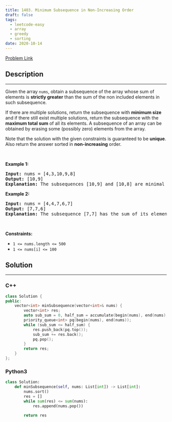 ```yaml
---
title: 1403. Minimum Subsequence in Non-Increasing Order
draft: false
tags: 
  - leetcode-easy
  - array
  - greedy
  - sorting
date: 2020-10-14
---
```


[Problem Link](https://leetcode.com/problems/minimum-subsequence-in-non-increasing-order/)

## Description

---
<p>Given the array <code>nums</code>, obtain a subsequence of the array whose sum of elements is <strong>strictly greater</strong> than the sum of the non&nbsp;included elements in such subsequence.&nbsp;</p>

<p>If there are multiple solutions, return the subsequence with <strong>minimum size</strong> and if there still exist multiple solutions, return the subsequence with the <strong>maximum total sum</strong> of all its elements. A subsequence of an array can be obtained by erasing some (possibly zero) elements from the array.&nbsp;</p>

<p>Note that the solution with the given constraints is guaranteed to be&nbsp;<strong>unique</strong>. Also return the answer sorted in <strong>non-increasing</strong> order.</p>

<p>&nbsp;</p>
<p><strong class="example">Example 1:</strong></p>

<pre>
<strong>Input:</strong> nums = [4,3,10,9,8]
<strong>Output:</strong> [10,9] 
<strong>Explanation:</strong> The subsequences [10,9] and [10,8] are minimal such that the sum of their elements is strictly greater than the sum of elements not included. However, the subsequence [10,9] has the maximum total sum of its elements.&nbsp;
</pre>

<p><strong class="example">Example 2:</strong></p>

<pre>
<strong>Input:</strong> nums = [4,4,7,6,7]
<strong>Output:</strong> [7,7,6] 
<strong>Explanation:</strong> The subsequence [7,7] has the sum of its elements equal to 14 which is not strictly greater than the sum of elements not included (14 = 4 + 4 + 6). Therefore, the subsequence [7,6,7] is the minimal satisfying the conditions. Note the subsequence has to be returned in non-increasing order.  
</pre>

<p>&nbsp;</p>
<p><strong>Constraints:</strong></p>

<ul>
	<li><code>1 &lt;= nums.length &lt;= 500</code></li>
	<li><code>1 &lt;= nums[i] &lt;= 100</code></li>
</ul>


## Solution

---
### C++
``` cpp title='minimum-subsequence-in-non-increasing-order'
class Solution {
public:
    vector<int> minSubsequence(vector<int>& nums) {
        vector<int> res;
        auto sub_sum = 0, half_sum = accumulate(begin(nums), end(nums), 0) / 2;
        priority_queue<int> pq(begin(nums), end(nums));
        while (sub_sum <= half_sum) {
            res.push_back(pq.top());
            sub_sum += res.back();
            pq.pop();
        }
        return res;
    }
};
```
### Python3
``` py title='minimum-subsequence-in-non-increasing-order'
class Solution:
    def minSubsequence(self, nums: List[int]) -> List[int]:
        nums.sort()
        res = []
        while sum(res) <= sum(nums):
            res.append(nums.pop())
        
        return res
    
```

